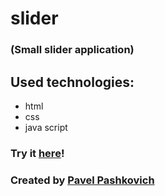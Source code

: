 # slider
### (Small slider application)

## Used technologies:
* html
* css
* java script

### Try it [here](https://pavelpashkovich.github.io/slider/)!

### Created by [Pavel Pashkovich](https://github.com/PavelPashkovich/)
